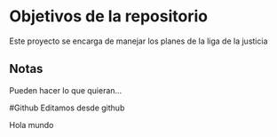 # Objetivos de la repositorio

Este proyecto se encarga de manejar los planes de la liga de la justicia


## Notas
Pueden hacer lo que quieran...

#Github
Editamos desde github

Hola mundo
